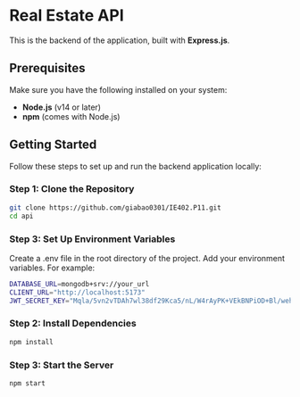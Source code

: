 # Real Estate API

This is the backend of the application, built with **Express.js**.

## Prerequisites

Make sure you have the following installed on your system:

- **Node.js** (v14 or later)
- **npm** (comes with Node.js)

## Getting Started

Follow these steps to set up and run the backend application locally:

### Step 1: Clone the Repository

```bash
git clone https://github.com/giabao0301/IE402.P11.git
cd api
```

### Step 3: Set Up Environment Variables
Create a .env file in the root directory of the project.
Add your environment variables. For example:

```bash
DATABASE_URL=mongodb+srv://your_url
CLIENT_URL="http://localhost:5173"
JWT_SECRET_KEY="Mqla/5vn2vTDAh7wl38df29Kca5/nL/W4rAyPK+VEkBNPiOD+Bl/wehk5DOYsLTh"
``` 

### Step 2: Install Dependencies

```bash
npm install
```

### Step 3: Start the Server

```bash
npm start
```

